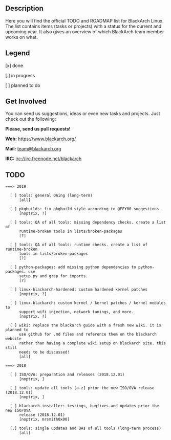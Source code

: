 ## Description

Here you will find the official TODO and ROADMAP list for BlackArch Linux. The list
contains items (tasks or projects) with a status for the current and upcoming year.
It also gives an overview of which BlackArch team member works on what.

## Legend

[x] done

[.] in progress

[ ] planned to do

## Get Involved

You can send us suggestions, ideas or even new tasks and projects.
Just check out the following:

**Please, send us pull requests!**

**Web:** https://www.blackarch.org/

**Mail:** team@blackarch.org

**IRC:** [irc://irc.freenode.net/blackarch](irc://irc.freenode.net/blackarch)

## TODO

```
===> 2019

  [ ] tools: general QAing (long-term)
      [all]

  [ ] pkgbuilds: fix pkgbuild style according to @FFY00 suggestions.
      [noptrix, ?]

  [ ] tools: QA of all tools: missing dependency checks. create a list of
      runtime-broken tools in lists/broken-packages
      [?]

  [ ] tools: QA of all tools: runtime checks. create a list of runtime-broken
      tools in lists/broken-packages
      [?]

  [ ] python-packages: add missing python dependencies to python-packages. use
      setup.py and grep for imports.
      [?]

  [ ] linux-blackarch-hardened: custom hardened kernel patches
      [noptrix, ?]

  [ ] linux-blackarch: custom kernel / kernel patches / kernel modules to
      support wifi injection, network tunings, and more.
      [noptrix, ?]

  [ ] wiki: replace the blackarch guide with a fresh new wiki. it is planned to
      use github for .md files and reference them on the blackarch website
      rather than having a complete wiki setup on blackarch site. this still
      needs to be discussed!
      [all]

===> 2018

  [ ] ISO/OVA: preparation and releases (2018.12.01)
      [noptrix, ]

  [ ] tools: update all tools [a-z] prior the new ISO/OVA release (2018.12.01)
      [noptrix, ]

  [ ] blackarch-installer: testings, bugfixes and updates prior the new ISO/OVA
      release (2018.12.01)
      [noptrix, mrsmith0x00]

  [.] tools: single updates and QAs of all tools (long-term process)
      [all]
```

